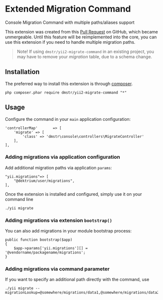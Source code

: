Extended Migration Command
==========================

Console Migration Command with multiple paths/aliases support

This extension was created from this [Pull Request](https://github.com/yiisoft/yii2/pull/3273) on GitHub, which became unmergeable.
Until this feature will be reimplemented into the core, you can use this extension if you need to handle multiple migration paths.

> Note! If using `dmstr/yii2-migrate-command` in an existing project, you may have to remove your *migration* table, due to a schema change.

Installation
------------

The preferred way to install this extension is through [composer](http://getcomposer.org/download/).

```
php composer.phar require dmstr/yii2-migrate-command "*"
```

Usage
-----

Configure the command in your `main` application configuration:

```
'controllerMap'       => [
    'migrate' => [
        'class' => 'dmstr\console\controllers\MigrateController'
    ],
],
```

### Adding migrations via application configuration

Add additional migration paths via application `params`:

```
"yii.migrations"=> [
    "@dektrium/user/migrations",
],
```

Once the extension is installed and configured, simply use it on your command line

```
./yii migrate
```


### Adding migrations via extension `bootstrap()`

You can also add migrations in your module bootstrap process:

```
public function bootstrap($app)
{
    $app->params['yii.migrations'][] = '@vendorname/packagename/migrations';
}
```    

### Adding migrations via command parameter

If you want to specify an additional path directly with the command, use

```
./yii migrate --migrationLookup=@somewhere/migrations/data1,@somewhere/migrations/data2
```
